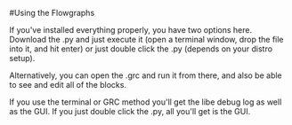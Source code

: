 #Using the Flowgraphs

If you've installed everything properly, you have two options here. Download the .py and just execute it (open a terminal window, drop the file into it, and hit enter) or just double click the .py (depends on your distro setup).

Alternatively, you can open the .grc and run it from there, and also be able to see and edit all of the blocks.

If you use the terminal or GRC method you'll get the libe debug log as well as the GUI. If you just double click the .py, all you'll get is the GUI.
